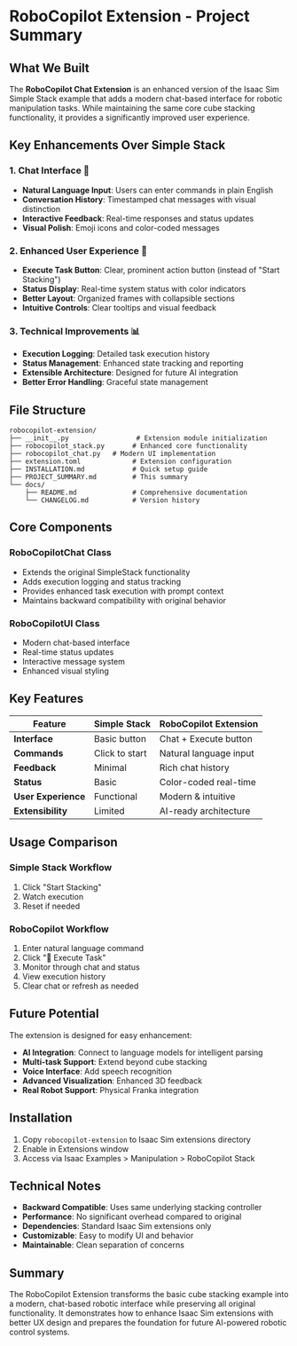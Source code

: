 # RoboCopilot Extension - Project Summary

## What We Built

The **RoboCopilot Chat Extension** is an enhanced version of the Isaac Sim Simple Stack example that adds a modern chat-based interface for robotic manipulation tasks. While maintaining the same core cube stacking functionality, it provides a significantly improved user experience.

## Key Enhancements Over Simple Stack

### 1. Chat Interface 🤖
- **Natural Language Input**: Users can enter commands in plain English
- **Conversation History**: Timestamped chat messages with visual distinction
- **Interactive Feedback**: Real-time responses and status updates
- **Visual Polish**: Emoji icons and color-coded messages

### 2. Enhanced User Experience 🚀
- **Execute Task Button**: Clear, prominent action button (instead of "Start Stacking")
- **Status Display**: Real-time system status with color indicators
- **Better Layout**: Organized frames with collapsible sections
- **Intuitive Controls**: Clear tooltips and visual feedback

### 3. Technical Improvements 📊
- **Execution Logging**: Detailed task execution history
- **Status Management**: Enhanced state tracking and reporting
- **Extensible Architecture**: Designed for future AI integration
- **Better Error Handling**: Graceful state management

## File Structure

```
robocopilot-extension/
├── __init__.py                 # Extension module initialization
├── robocopilot_stack.py       # Enhanced core functionality
├── robocopilot_chat.py   # Modern UI implementation
├── extension.toml             # Extension configuration
├── INSTALLATION.md            # Quick setup guide
├── PROJECT_SUMMARY.md         # This summary
└── docs/
    ├── README.md              # Comprehensive documentation
    └── CHANGELOG.md           # Version history
```

## Core Components

### RoboCopilotChat Class
- Extends the original SimpleStack functionality
- Adds execution logging and status tracking
- Provides enhanced task execution with prompt context
- Maintains backward compatibility with original behavior

### RoboCopilotUI Class
- Modern chat-based interface
- Real-time status updates
- Interactive message system
- Enhanced visual styling

## Key Features

| Feature | Simple Stack | RoboCopilot Extension |
|---------|-------------|----------------------|
| **Interface** | Basic button | Chat + Execute button |
| **Commands** | Click to start | Natural language input |
| **Feedback** | Minimal | Rich chat history |
| **Status** | Basic | Color-coded real-time |
| **User Experience** | Functional | Modern & intuitive |
| **Extensibility** | Limited | AI-ready architecture |

## Usage Comparison

### Simple Stack Workflow
1. Click "Start Stacking"
2. Watch execution
3. Reset if needed

### RoboCopilot Workflow
1. Enter natural language command
2. Click "🚀 Execute Task"
3. Monitor through chat and status
4. View execution history
5. Clear chat or refresh as needed

## Future Potential

The extension is designed for easy enhancement:

- **AI Integration**: Connect to language models for intelligent parsing
- **Multi-task Support**: Extend beyond cube stacking
- **Voice Interface**: Add speech recognition
- **Advanced Visualization**: Enhanced 3D feedback
- **Real Robot Support**: Physical Franka integration

## Installation

1. Copy `robocopilot-extension` to Isaac Sim extensions directory
2. Enable in Extensions window
3. Access via Isaac Examples > Manipulation > RoboCopilot Stack

## Technical Notes

- **Backward Compatible**: Uses same underlying stacking controller
- **Performance**: No significant overhead compared to original
- **Dependencies**: Standard Isaac Sim extensions only
- **Customizable**: Easy to modify UI and behavior
- **Maintainable**: Clean separation of concerns

## Summary

The RoboCopilot Extension transforms the basic cube stacking example into a modern, chat-based robotic interface while preserving all original functionality. It demonstrates how to enhance Isaac Sim extensions with better UX design and prepares the foundation for future AI-powered robotic control systems. 